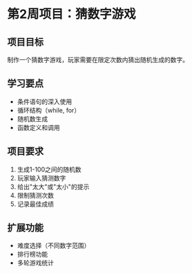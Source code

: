 # 第2周项目：猜数字游戏

## 项目目标
制作一个猜数字游戏，玩家需要在限定次数内猜出随机生成的数字。

## 学习要点
- 条件语句的深入使用
- 循环结构（while, for）
- 随机数生成
- 函数定义和调用

## 项目要求
1. 生成1-100之间的随机数
2. 玩家输入猜测数字
3. 给出"太大"或"太小"的提示
4. 限制猜测次数
5. 记录最佳成绩

## 扩展功能
- 难度选择（不同数字范围）
- 排行榜功能
- 多轮游戏统计

